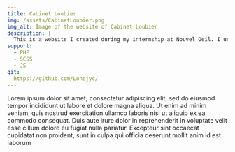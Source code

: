```yaml
---
title: Cabinet Loubier
img: /assets/CabinetLoubier.png
img_alt: Image of the website of Cabinet Loubier
description: |
  This is a website I created during my internship at Nouvel Oeil. I used custom PHP to build this website. This project helped me improve my use of data attributes in JavaScript and CSS. I added some interactions and animations in JS to make the website smoother.
support:
  - PHP
  - SCSS
  - JS
git:
  https://github.com/Lonejyc/
---
```

Lorem ipsum dolor sit amet, consectetur adipiscing elit, sed do eiusmod tempor incididunt ut labore et dolore magna aliqua. Ut enim ad minim veniam, quis nostrud exercitation ullamco laboris nisi ut aliquip ex ea commodo consequat. Duis aute irure dolor in reprehenderit in voluptate velit esse cillum dolore eu fugiat nulla pariatur. Excepteur sint occaecat cupidatat non proident, sunt in culpa qui officia deserunt mollit anim id est laborum